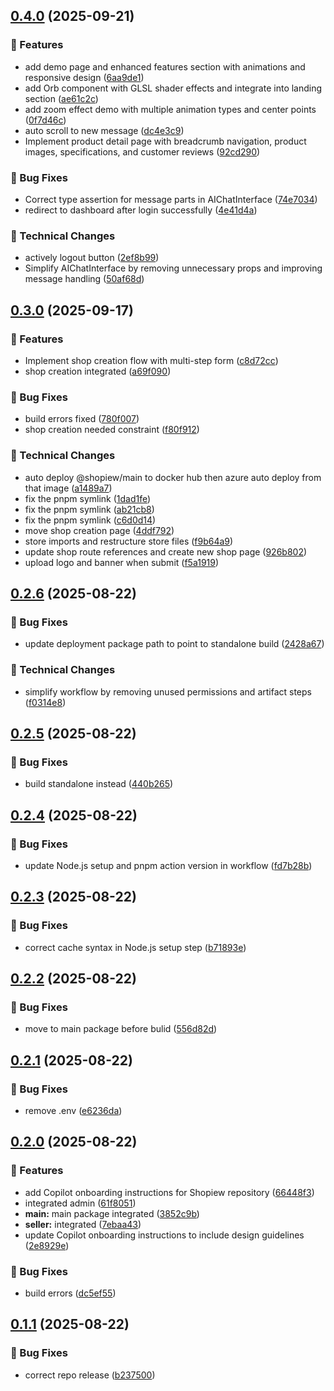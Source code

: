 ## [0.4.0](https://github.com/TranXuanPhong25/shopiew/compare/v0.3.0...v0.4.0) (2025-09-21)

### 🚀 Features

* add demo page and enhanced features section with animations and responsive design ([6aa9de1](https://github.com/TranXuanPhong25/shopiew/commit/6aa9de1333baee90764c6ebc7e38196d1578f666))
* add Orb component with GLSL shader effects and integrate into landing section ([ae61c2c](https://github.com/TranXuanPhong25/shopiew/commit/ae61c2c264aeafe19d241ca5cb9edef5adc47c26))
* add zoom effect demo with multiple animation types and center points ([0f7d46c](https://github.com/TranXuanPhong25/shopiew/commit/0f7d46c08ab3be5c9bd4cf2b9d8b6672e29e38ad))
* auto scroll to new message ([dc4e3c9](https://github.com/TranXuanPhong25/shopiew/commit/dc4e3c9e73517e09da7493c65c67c4c1edb09ad4))
* Implement product detail page with breadcrumb navigation, product images, specifications, and customer reviews ([92cd290](https://github.com/TranXuanPhong25/shopiew/commit/92cd29052ac568547889e4457a84b2b90e862efc))

### 🐛 Bug Fixes

* Correct type assertion for message parts in AIChatInterface ([74e7034](https://github.com/TranXuanPhong25/shopiew/commit/74e7034c162a833fdc4a4c925b42665214bb2664))
* redirect to dashboard after login successfully ([4e41d4a](https://github.com/TranXuanPhong25/shopiew/commit/4e41d4a93b855311d05baacf23845879f7098f2e))

### 🔨 Technical Changes

* actively logout button ([2ef8b99](https://github.com/TranXuanPhong25/shopiew/commit/2ef8b9907de028e2cb80581670d4424c266e9abb))
* Simplify AIChatInterface by removing unnecessary props and improving message handling ([50af68d](https://github.com/TranXuanPhong25/shopiew/commit/50af68dd66621defc8d634ddf1edcb49a204a54e))

## [0.3.0](https://github.com/TranXuanPhong25/shopiew/compare/v0.2.6...v0.3.0) (2025-09-17)

### 🚀 Features

* Implement shop creation flow with multi-step form ([c8d72cc](https://github.com/TranXuanPhong25/shopiew/commit/c8d72cc36a323bdf294cc634cd54f66129d3e1d6))
* shop creation integrated ([a69f090](https://github.com/TranXuanPhong25/shopiew/commit/a69f090b35b564717ca0ba9f316012d5848d5a08))

### 🐛 Bug Fixes

* build errors fixed ([780f007](https://github.com/TranXuanPhong25/shopiew/commit/780f007b23bafa24a2883586948b9fe2365a4b12))
* shop creation needed constraint ([f80f912](https://github.com/TranXuanPhong25/shopiew/commit/f80f9122c1137839e4f43a1e606c8c45202cf8eb))

### 🔨 Technical Changes

* auto deploy @shopiew/main to docker hub then azure auto deploy from that image ([a1489a7](https://github.com/TranXuanPhong25/shopiew/commit/a1489a7690a2f636be99f8ba58e99e77c72516c7))
* fix the pnpm symlink ([1dad1fe](https://github.com/TranXuanPhong25/shopiew/commit/1dad1fe23b766689d56ee012b6b92c8ba20b11ef))
* fix the pnpm symlink ([ab21cb8](https://github.com/TranXuanPhong25/shopiew/commit/ab21cb8782b202bc5879371942b67d76085667f5))
* fix the pnpm symlink ([c6d0d14](https://github.com/TranXuanPhong25/shopiew/commit/c6d0d149e5231efc0eaf5ec6d33962c24210e8b3))
* move shop creation page ([4ddf792](https://github.com/TranXuanPhong25/shopiew/commit/4ddf792f5da7ddf4f67a859aac992d130b2f6352))
* store imports and restructure store files ([f9b64a9](https://github.com/TranXuanPhong25/shopiew/commit/f9b64a9051cc5ed27c5bd6472c58f3f7a8a8fde7))
* update shop route references and create new shop page ([926b802](https://github.com/TranXuanPhong25/shopiew/commit/926b802a1a527a7941c9e64bb9afadbb72ae81f2))
* upload logo and banner when submit ([f5a1919](https://github.com/TranXuanPhong25/shopiew/commit/f5a191902b446ca2e40437d775e3eacf8a3de418))

## [0.2.6](https://github.com/TranXuanPhong25/shopiew/compare/v0.2.5...v0.2.6) (2025-08-22)

### 🐛 Bug Fixes

* update deployment package path to point to standalone build ([2428a67](https://github.com/TranXuanPhong25/shopiew/commit/2428a67bf97b28a873992c6d5d96a76871190573))

### 🔨 Technical Changes

* simplify workflow by removing unused permissions and artifact steps ([f0314e8](https://github.com/TranXuanPhong25/shopiew/commit/f0314e82f95a8d462c77d6abf3926bc3e5c4ed12))

## [0.2.5](https://github.com/TranXuanPhong25/shopiew/compare/v0.2.4...v0.2.5) (2025-08-22)

### 🐛 Bug Fixes

* build standalone instead ([440b265](https://github.com/TranXuanPhong25/shopiew/commit/440b265d37e4cded988ac72f7657059e16d7938f))

## [0.2.4](https://github.com/TranXuanPhong25/shopiew/compare/v0.2.3...v0.2.4) (2025-08-22)

### 🐛 Bug Fixes

* update Node.js setup and pnpm action version in workflow ([fd7b28b](https://github.com/TranXuanPhong25/shopiew/commit/fd7b28b1671fbd5e89895a99df188ab6a3c1d287))

## [0.2.3](https://github.com/TranXuanPhong25/shopiew/compare/v0.2.2...v0.2.3) (2025-08-22)

### 🐛 Bug Fixes

* correct cache syntax in Node.js setup step ([b71893e](https://github.com/TranXuanPhong25/shopiew/commit/b71893e184856e647e2f74a79e3703052fc16b69))

## [0.2.2](https://github.com/TranXuanPhong25/shopiew/compare/v0.2.1...v0.2.2) (2025-08-22)

### 🐛 Bug Fixes

* move to main package before bulid ([556d82d](https://github.com/TranXuanPhong25/shopiew/commit/556d82da7b6890e109e41ba9cbcc19313c0a2200))

## [0.2.1](https://github.com/TranXuanPhong25/shopiew/compare/v0.2.0...v0.2.1) (2025-08-22)

### 🐛 Bug Fixes

* remove .env ([e6236da](https://github.com/TranXuanPhong25/shopiew/commit/e6236da4da8032255fb3d72a0a3231349d15b58a))

## [0.2.0](https://github.com/TranXuanPhong25/shopiew/compare/v0.1.1...v0.2.0) (2025-08-22)

### 🚀 Features

* add Copilot onboarding instructions for Shopiew repository ([66448f3](https://github.com/TranXuanPhong25/shopiew/commit/66448f31dd19bf3a134ac0ef12cc489cb9839cd6))
* integrated admin ([61f8051](https://github.com/TranXuanPhong25/shopiew/commit/61f8051d29ec881f430f428fa5943b2bce9d07b4))
* **main:** main package integrated ([3852c9b](https://github.com/TranXuanPhong25/shopiew/commit/3852c9bf29e6d74c3405d490b878db93625a3e15))
* **seller:** integrated ([7ebaa43](https://github.com/TranXuanPhong25/shopiew/commit/7ebaa4314fe2ce9add3bdd3cea9f9a1855de4b0d))
* update Copilot onboarding instructions to include design guidelines ([2e8929e](https://github.com/TranXuanPhong25/shopiew/commit/2e8929e4c5fa942fff98cdabc128a4fb87a3fa0b))

### 🐛 Bug Fixes

* build errors ([dc5ef55](https://github.com/TranXuanPhong25/shopiew/commit/dc5ef55c69a1253566fd3e3764cf381642636835))

## [0.1.1](https://github.com/TranXuanPhong25/shopiew/compare/v0.1.0...v0.1.1) (2025-08-22)

### 🐛 Bug Fixes

* correct repo release ([b237500](https://github.com/TranXuanPhong25/shopiew/commit/b237500fce3c0b74520fc163d6dc06c838ab8766))
